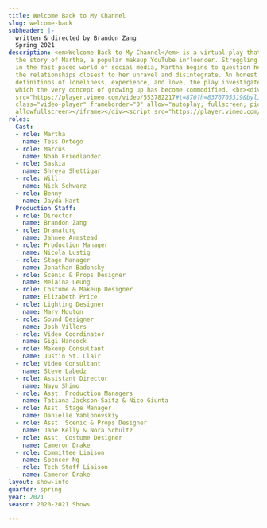 ```yaml
---
title: Welcome Back to My Channel
slug: welcome-back
subheader: |-
  written & directed by Brandon Zang
  Spring 2021
description: <em>Welcome Back to My Channel</em> is a virtual play that centers around
  the story of Martha, a popular makeup YouTube influencer. Struggling to stay relevant
  in the fast-paced world of social media, Martha begins to question her career as
  the relationships closest to her unravel and disintegrate. An honest look at modern
  definitions of loneliness, experience, and love, the play investigates a world in
  which the very concept of growing up has become commodified. <br><div class="video-player-wrapper"><iframe
  src="https://player.vimeo.com/video/553782217#t=870?h=8376705319&byline=0&portrait=0"
  class="video-player" frameborder="0" allow="autoplay; fullscreen; picture-in-picture"
  allowfullscreen></iframe></div><script src="https://player.vimeo.com/api/player.js"></script>
roles:
  Cast:
  - role: Martha
    name: Tess Ortego
  - role: Marcus
    name: Noah Friedlander
  - role: Saskia
    name: Shreya Shettigar
  - role: Will
    name: Nick Schwarz
  - role: Benny
    name: Jayda Hart
  Production Staff:
  - role: Director
    name: Brandon Zang
  - role: Dramaturg
    name: Jahnee Armstead
  - role: Production Manager
    name: Nicola Lustig
  - role: Stage Manager
    name: Jonathan Badonsky
  - role: Scenic & Props Designer
    name: Melaina Leung
  - role: Costume & Makeup Designer
    name: Elizabeth Price
  - role: Lighting Designer
    name: Mary Mouton
  - role: Sound Designer
    name: Josh Villers
  - role: Video Coordinator
    name: Gigi Hancock
  - role: Makeup Consultant
    name: Justin St. Clair
  - role: Video Consultant
    name: Steve Labedz
  - role: Assistant Director
    name: Nayu Shimo
  - role: Asst. Production Managers
    name: Tatiana Jackson-Saitz & Nico Giunta
  - role: Asst. Stage Manager
    name: Danielle Yablonovskiy
  - role: Asst. Scenic & Props Designer
    name: Jane Kelly & Nora Schultz
  - role: Asst. Costume Designer
    name: Cameron Drake
  - role: Committee Liaison
    name: Spencer Ng
  - role: Tech Staff Liaison
    name: Cameron Drake
layout: show-info
quarter: spring
year: 2021
season: 2020-2021 Shows

---
```

